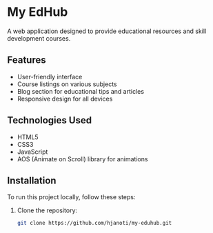 # My EdHub

A web application designed to provide educational resources and skill development courses.

## Features
- User-friendly interface
- Course listings on various subjects
- Blog section for educational tips and articles
- Responsive design for all devices

## Technologies Used
- HTML5
- CSS3
- JavaScript
- AOS (Animate on Scroll) library for animations

## Installation
To run this project locally, follow these steps:

1. Clone the repository:
   ```bash
   git clone https://github.com/hjanoti/my-eduhub.git

